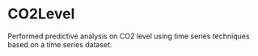 # CO2Level
Performed predictive analysis on CO2 level using time series techniques based on a time series dataset.
